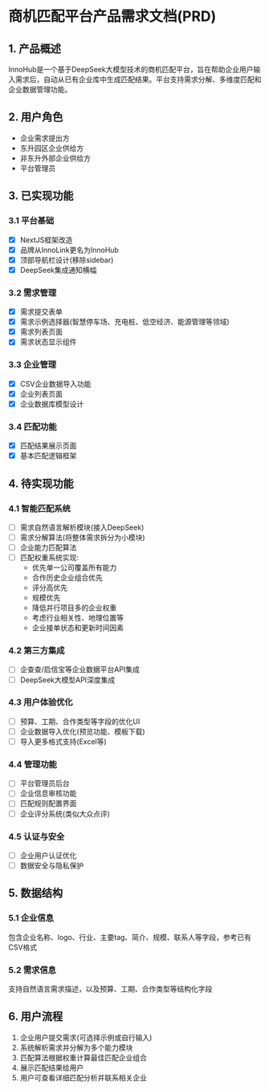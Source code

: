 
# 商机匹配平台产品需求文档(PRD)

## 1. 产品概述

InnoHub是一个基于DeepSeek大模型技术的商机匹配平台，旨在帮助企业用户输入需求后，自动从已有企业库中生成匹配结果。平台支持需求分解、多维度匹配和企业数据管理功能。

## 2. 用户角色

- 企业需求提出方
- 东升园区企业供给方
- 非东升外部企业供给方
- 平台管理员

## 3. 已实现功能

### 3.1 平台基础

- [x] NextJS框架改造
- [x] 品牌从InnoLink更名为InnoHub
- [x] 顶部导航栏设计(移除sidebar)
- [x] DeepSeek集成通知横幅

### 3.2 需求管理

- [x] 需求提交表单
- [x] 需求示例选择器(智慧停车场、充电桩、低空经济、能源管理等领域)
- [x] 需求列表页面
- [x] 需求状态显示组件

### 3.3 企业管理

- [x] CSV企业数据导入功能
- [x] 企业列表页面
- [x] 企业数据库模型设计

### 3.4 匹配功能

- [x] 匹配结果展示页面
- [x] 基本匹配逻辑框架

## 4. 待实现功能

### 4.1 智能匹配系统

- [ ] 需求自然语言解析模块(接入DeepSeek)
- [ ] 需求分解算法(将整体需求拆分为小模块)
- [ ] 企业能力匹配算法
- [ ] 匹配权重系统实现:
  - 优先单一公司覆盖所有能力
  - 合作历史企业组合优先
  - 评分高优先
  - 规模优先
  - 降低并行项目多的企业权重
  - 考虑行业相关性、地理位置等
  - 企业接单状态和更新时间因素

### 4.2 第三方集成

- [ ] 企查查/启信宝等企业数据平台API集成
- [ ] DeepSeek大模型API深度集成

### 4.3 用户体验优化

- [ ] 预算、工期、合作类型等字段的优化UI
- [ ] 企业数据导入优化(预览功能、模板下载)
- [ ] 导入更多格式支持(Excel等)

### 4.4 管理功能

- [ ] 平台管理员后台
- [ ] 企业信息审核功能
- [ ] 匹配规则配置界面
- [ ] 企业评分系统(类似大众点评)

### 4.5 认证与安全

- [ ] 企业用户认证优化
- [ ] 数据安全与隐私保护

## 5. 数据结构

### 5.1 企业信息

包含企业名称、logo、行业、主要tag、简介、规模、联系人等字段，参考已有CSV格式

### 5.2 需求信息

支持自然语言需求描述，以及预算、工期、合作类型等结构化字段

## 6. 用户流程

1. 企业用户提交需求(可选择示例或自行输入)
2. 系统解析需求并分解为多个能力模块
3. 匹配算法根据权重计算最佳匹配企业组合
4. 展示匹配结果给用户
5. 用户可查看详细匹配分析并联系相关企业
